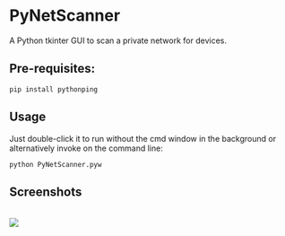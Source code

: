 # PyNetScanner

A Python tkinter GUI to scan a private network for devices.

## Pre-requisites:
```
pip install pythonping
```

## Usage
Just double-click it to run without the cmd window in the background or alternatively invoke on the command line:
```
python PyNetScanner.pyw
```

## Screenshots
\
<img src="PyGitHubBranchCloner.png">

